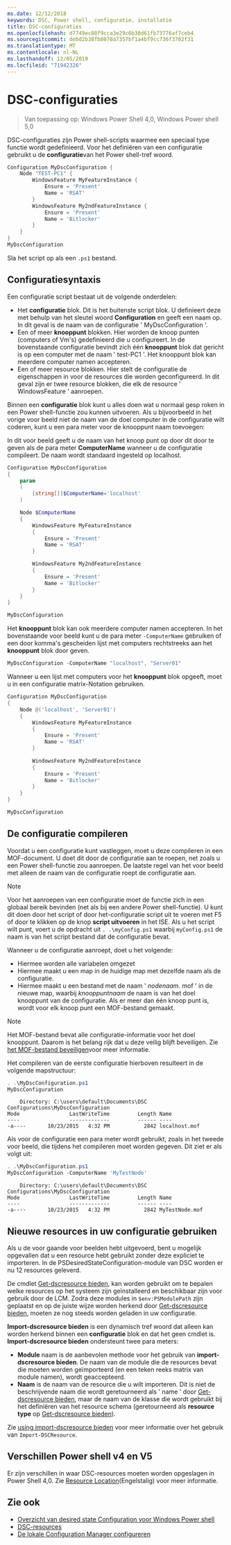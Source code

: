 ```yaml
---
ms.date: 12/12/2018
keywords: DSC, Power shell, configuratie, installatie
title: DSC-configuraties
ms.openlocfilehash: d7749ec88f9cca3e29c6b38d61fb73776af7ceb4
ms.sourcegitcommit: debd2b38fb8070a7357bf1a4bf9cc736f3702f31
ms.translationtype: MT
ms.contentlocale: nl-NL
ms.lasthandoff: 12/05/2019
ms.locfileid: "71942326"
---
```

# <a name="dsc-configurations"></a>DSC-configuraties

> Van toepassing op: Windows Power Shell 4,0, Windows Power shell 5,0

DSC-configuraties zijn Power shell-scripts waarmee een speciaal type functie wordt gedefinieerd.
Voor het definiëren van een configuratie gebruikt u de **configuratie**van het Power shell-tref woord.

```powershell
Configuration MyDscConfiguration {
    Node "TEST-PC1" {
        WindowsFeature MyFeatureInstance {
            Ensure = 'Present'
            Name = 'RSAT'
        }
        WindowsFeature My2ndFeatureInstance {
            Ensure = 'Present'
            Name = 'Bitlocker'
        }
    }
}
MyDscConfiguration
```

Sla het script op als een `.ps1` bestand.

## <a name="configuration-syntax"></a>Configuratiesyntaxis

Een configuratie script bestaat uit de volgende onderdelen:

- Het **configuratie** blok. Dit is het buitenste script blok. U definieert deze met behulp van het sleutel woord **Configuration** en geeft een naam op. In dit geval is de naam van de configuratie ' MyDscConfiguration '.
- Een of meer **knooppunt** blokken. Hier worden de knoop punten (computers of Vm's) gedefinieerd die u configureert. In de bovenstaande configuratie bevindt zich één **knooppunt** blok dat gericht is op een computer met de naam ' test-PC1 '. Het knooppunt blok kan meerdere computer namen accepteren.
- Een of meer resource blokken. Hier stelt de configuratie de eigenschappen in voor de resources die worden geconfigureerd. In dit geval zijn er twee resource blokken, die elk de resource ' WindowsFeature ' aanroepen.

Binnen een **configuratie** blok kunt u alles doen wat u normaal gesp roken in een Power shell-functie zou kunnen uitvoeren. Als u bijvoorbeeld in het vorige voor beeld niet de naam van de doel computer in de configuratie wilt coderen, kunt u een para meter voor de knooppunt naam toevoegen:

In dit voor beeld geeft u de naam van het knoop punt op door dit door te geven als de para meter **ComputerName** wanneer u de configuratie compileert. De naam wordt standaard ingesteld op localhost.

```powershell
Configuration MyDscConfiguration
{
    param
    (
        [string[]]$ComputerName='localhost'
    )

    Node $ComputerName
    {
        WindowsFeature MyFeatureInstance
        {
            Ensure = 'Present'
            Name = 'RSAT'
        }

        WindowsFeature My2ndFeatureInstance
        {
            Ensure = 'Present'
            Name = 'Bitlocker'
        }
    }
}

MyDscConfiguration
```

Het **knooppunt** blok kan ook meerdere computer namen accepteren. In het bovenstaande voor beeld kunt u de para meter `-ComputerName` gebruiken of een door komma's gescheiden lijst met computers rechtstreeks aan het **knooppunt** blok door geven.

```powershell
MyDscConfiguration -ComputerName "localhost", "Server01"
```

Wanneer u een lijst met computers voor het **knooppunt** blok opgeeft, moet u in een configuratie matrix-Notation gebruiken.

```powershell
Configuration MyDscConfiguration
{
    Node @('localhost', 'Server01')
    {
        WindowsFeature MyFeatureInstance
        {
            Ensure = 'Present'
            Name = 'RSAT'
        }

        WindowsFeature My2ndFeatureInstance
        {
            Ensure = 'Present'
            Name = 'Bitlocker'
        }
    }
}

MyDscConfiguration
```

## <a name="compiling-the-configuration"></a>De configuratie compileren

Voordat u een configuratie kunt vastleggen, moet u deze compileren in een MOF-document.
U doet dit door de configuratie aan te roepen, net zoals u een Power shell-functie zou aanroepen.
De laatste regel van het voor beeld met alleen de naam van de configuratie roept de configuratie aan.

> [!NOTE]
> Voor het aanroepen van een configuratie moet de functie zich in een globaal bereik bevinden (net als bij een andere Power shell-functie).
> U kunt dit doen door het script of door het-configuratie script uit te voeren met F5 of door te klikken op de knop **script uitvoeren** in het ISE.
> Als u het script wilt punt, voert u de opdracht uit `. .\myConfig.ps1` waarbij `myConfig.ps1` de naam is van het script bestand dat de configuratie bevat.

Wanneer u de configuratie aanroept, doet u het volgende:

- Hiermee worden alle variabelen omgezet
- Hiermee maakt u een map in de huidige map met dezelfde naam als de configuratie.
- Hiermee maakt u een bestand met de naam ' _nodenaam_. mof ' in de nieuwe map, waarbij _knooppuntnaam_ de naam is van het doel knooppunt van de configuratie.
  Als er meer dan één knoop punt is, wordt voor elk knoop punt een MOF-bestand gemaakt.

> [!NOTE]
> Het MOF-bestand bevat alle configuratie-informatie voor het doel knooppunt. Daarom is het belang rijk dat u deze veilig blijft beveiligen.
> Zie [het MOF-bestand beveiligen](../pull-server/secureMOF.md)voor meer informatie.

Het compileren van de eerste configuratie hierboven resulteert in de volgende mapstructuur:

```powershell
. .\MyDscConfiguration.ps1
MyDscConfiguration
```

```
    Directory: C:\users\default\Documents\DSC Configurations\MyDscConfiguration
Mode                LastWriteTime         Length Name
----                -------------         ------ ----
-a----       10/23/2015   4:32 PM           2842 localhost.mof
```

Als voor de configuratie een para meter wordt gebruikt, zoals in het tweede voor beeld, die tijdens het compileren moet worden gegeven. Dit ziet er als volgt uit:

```powershell
. .\MyDscConfiguration.ps1
MyDscConfiguration -ComputerName 'MyTestNode'
```

```
    Directory: C:\users\default\Documents\DSC Configurations\MyDscConfiguration
Mode                LastWriteTime         Length Name
----                -------------         ------ ----
-a----       10/23/2015   4:32 PM           2842 MyTestNode.mof
```

## <a name="using-new-resources-in-your-configuration"></a>Nieuwe resources in uw configuratie gebruiken

Als u de voor gaande voor beelden hebt uitgevoerd, bent u mogelijk opgevallen dat u een resource hebt gebruikt zonder deze expliciet te importeren.
In de PSDesiredStateConfiguration-module van DSC worden er nu 12 resources geleverd.

De cmdlet [Get-dscresource bieden](/powershell/module/PSDesiredStateConfiguration/Get-DscResource), kan worden gebruikt om te bepalen welke resources op het systeem zijn geïnstalleerd en beschikbaar zijn voor gebruik door de LCM.
Zodra deze modules in `$env:PSModulePath` zijn geplaatst en op de juiste wijze worden herkend door [Get-dscresource bieden](/powershell/module/PSDesiredStateConfiguration/Get-DscResource), moeten ze nog steeds worden geladen in uw configuratie.

**Import-dscresource bieden** is een dynamisch tref woord dat alleen kan worden herkend binnen een **configuratie** blok en dat het geen cmdlet is.
**Import-dscresource bieden** ondersteunt twee para meters:

- **Module** naam is de aanbevolen methode voor het gebruik van **import-dscresource bieden**. De naam van de module die de resources bevat die moeten worden geïmporteerd (en een teken reeks matrix van module namen), wordt geaccepteerd.
- **Naam** is de naam van de resource die u wilt importeren. Dit is niet de beschrijvende naam die wordt geretourneerd als ' name ' door [Get-dscresource bieden](/powershell/module/PSDesiredStateConfiguration/Get-DscResource), maar de naam van de klasse die wordt gebruikt bij het definiëren van het resource schema (geretourneerd als **resource type** op [Get-dscresource bieden](/powershell/module/PSDesiredStateConfiguration/Get-DscResource)).

Zie [using import-dscresource bieden](import-dscresource.md) voor meer informatie over het gebruik van `Import-DSCResource`.

## <a name="powershell-v4-and-v5-differences"></a>Verschillen Power shell v4 en V5

Er zijn verschillen in waar DSC-resources moeten worden opgeslagen in Power Shell 4,0. Zie [Resource Location](import-dscresource.md#resource-location)(Engelstalig) voor meer informatie.

## <a name="see-also"></a>Zie ook

- [Overzicht van desired state Configuration voor Windows Power shell](../overview/overview.md)
- [DSC-resources](../resources/resources.md)
- [De lokale Configuration Manager configureren](../managing-nodes/metaConfig.md)
